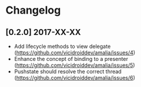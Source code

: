 # Changelog

## [0.2.0] 2017-XX-XX

* Add lifecycle methods to view delegate (https://github.com/vicidroiddev/amalia/issues/4)
* Enhance the concept of binding to a presenter (https://github.com/vicidroiddev/amalia/issues/5)
* Pushstate should resolve the correct thread (https://github.com/vicidroiddev/amalia/issues/6)
